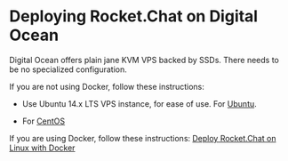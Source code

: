 # Deploying Rocket.Chat on Digital Ocean

Digital Ocean offers plain jane KVM VPS backed by SSDs.  There needs to be no specialized configuration.

If you are not using Docker, follow these instructions:

- Use Ubuntu 14.x LTS VPS instance, for ease of use. For [Ubuntu](/installation/manual-installation/ubuntu/).

- For [CentOS](/installation/manual-installation/centos/)

If you are using Docker, follow these instructions: [Deploy Rocket.Chat on Linux with Docker](/installation/docker-containers)
